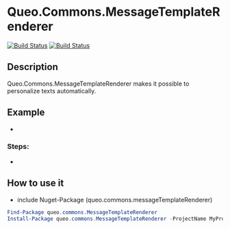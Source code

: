 # Queo.Commons.MessageTemplateRenderer

[![Build Status](https://dev.azure.com/queo-commons/Commons-OpenSource/_apis/build/status%2FqueoGmbH.csharp-commons.MessageTemplateRenderer?branchName=main)](https://dev.azure.com/queo-commons/Commons-OpenSource/_build/latest?definitionId=3&branchName=main) [![Build Status](https://dev.azure.com/queo-commons/Commons-OpenSource/_apis/build/status%2FqueoGmbH.csharp-commons.MessageTemplateRenderer?branchName=develop)](https://dev.azure.com/queo-commons/Commons-OpenSource/_build/latest?definitionId=3&branchName=develop)

## Description
Queo.Commons.MessageTemplateRenderer makes it possible to personalize texts automatically.


## Example
-

### Steps:
-

## How to use it
- include Nuget-Package (queo.commons.messageTemplateRenderer)

```powershell
Find-Package queo.commons.MessageTemplateRenderer
Install-Package queo.commons.MessageTemplateRenderer -ProjectName MyProject
```
